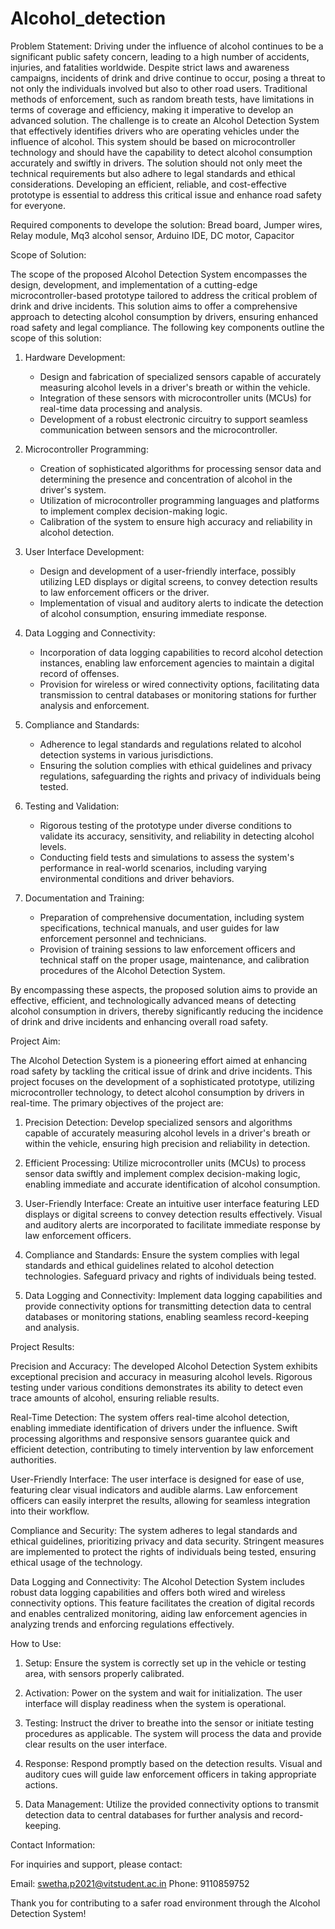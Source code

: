 # Alcohol_detection
Problem Statement:
Driving under the influence of alcohol continues to be a significant public safety concern, leading to a high number of accidents, injuries, and fatalities worldwide. Despite strict laws and awareness campaigns, incidents of drink and drive continue to occur, posing a threat to not only the individuals involved but also to other road users. Traditional methods of enforcement, such as random breath tests, have limitations in terms of coverage and efficiency, making it imperative to develop an advanced solution.
The challenge is to create an Alcohol Detection System that effectively identifies drivers who are operating vehicles under the influence of alcohol. This system should be based on microcontroller technology and should have the capability to detect alcohol consumption accurately and swiftly in drivers. The solution should not only meet the technical requirements but also adhere to legal standards and ethical considerations. Developing an efficient, reliable, and cost-effective prototype is essential to address this critical issue and enhance road safety for everyone.


Required components to develope the solution:
Bread board,
Jumper wires,
Relay module,
Mq3 alcohol sensor,
Arduino IDE,
DC motor,
Capacitor

Scope of Solution:

The scope of the proposed Alcohol Detection System encompasses the design, development, and implementation of a cutting-edge microcontroller-based prototype tailored to address the critical problem of drink and drive incidents. This solution aims to offer a comprehensive approach to detecting alcohol consumption by drivers, ensuring enhanced road safety and legal compliance. The following key components outline the scope of this solution:

1. Hardware Development:
   - Design and fabrication of specialized sensors capable of accurately measuring alcohol levels in a driver's breath or within the vehicle.
   - Integration of these sensors with microcontroller units (MCUs) for real-time data processing and analysis.
   - Development of a robust electronic circuitry to support seamless communication between sensors and the microcontroller.

2. Microcontroller Programming:
   - Creation of sophisticated algorithms for processing sensor data and determining the presence and concentration of alcohol in the driver's system.
   - Utilization of microcontroller programming languages and platforms to implement complex decision-making logic.
   - Calibration of the system to ensure high accuracy and reliability in alcohol detection.

3. User Interface Development:
   - Design and development of a user-friendly interface, possibly utilizing LED displays or digital screens, to convey detection results to law enforcement officers or the driver.
   - Implementation of visual and auditory alerts to indicate the detection of alcohol consumption, ensuring immediate response.

4. Data Logging and Connectivity:
   - Incorporation of data logging capabilities to record alcohol detection instances, enabling law enforcement agencies to maintain a digital record of offenses.
   - Provision for wireless or wired connectivity options, facilitating data transmission to central databases or monitoring stations for further analysis and enforcement.

5. Compliance and Standards:
   - Adherence to legal standards and regulations related to alcohol detection systems in various jurisdictions.
   - Ensuring the solution complies with ethical guidelines and privacy regulations, safeguarding the rights and privacy of individuals being tested.

6. Testing and Validation:
   - Rigorous testing of the prototype under diverse conditions to validate its accuracy, sensitivity, and reliability in detecting alcohol levels.
   - Conducting field tests and simulations to assess the system's performance in real-world scenarios, including varying environmental conditions and driver behaviors.

7. Documentation and Training:
   - Preparation of comprehensive documentation, including system specifications, technical manuals, and user guides for law enforcement personnel and technicians.
   - Provision of training sessions to law enforcement officers and technical staff on the proper usage, maintenance, and calibration procedures of the Alcohol Detection System.

By encompassing these aspects, the proposed solution aims to provide an effective, efficient, and technologically advanced means of detecting alcohol consumption in drivers, thereby significantly reducing the incidence of drink and drive incidents and enhancing overall road safety.

Project Aim:

The Alcohol Detection System is a pioneering effort aimed at enhancing road safety by tackling the critical issue of drink and drive incidents. This project focuses on the development of a sophisticated prototype, utilizing microcontroller technology, to detect alcohol consumption by drivers in real-time. The primary objectives of the project are:

1. Precision Detection: Develop specialized sensors and algorithms capable of accurately measuring alcohol levels in a driver's breath or within the vehicle, ensuring high precision and reliability in detection.

2. Efficient Processing: Utilize microcontroller units (MCUs) to process sensor data swiftly and implement complex decision-making logic, enabling immediate and accurate identification of alcohol consumption.

3. User-Friendly Interface: Create an intuitive user interface featuring LED displays or digital screens to convey detection results effectively. Visual and auditory alerts are incorporated to facilitate immediate response by law enforcement officers.

4. Compliance and Standards: Ensure the system complies with legal standards and ethical guidelines related to alcohol detection technologies. Safeguard privacy and rights of individuals being tested.

5. Data Logging and Connectivity: Implement data logging capabilities and provide connectivity options for transmitting detection data to central databases or monitoring stations, enabling seamless record-keeping and analysis.

Project Results:

Precision and Accuracy:
The developed Alcohol Detection System exhibits exceptional precision and accuracy in measuring alcohol levels. Rigorous testing under various conditions demonstrates its ability to detect even trace amounts of alcohol, ensuring reliable results.


Real-Time Detection:
The system offers real-time alcohol detection, enabling immediate identification of drivers under the influence. Swift processing algorithms and responsive sensors guarantee quick and efficient detection, contributing to timely intervention by law enforcement authorities.

User-Friendly Interface:
The user interface is designed for ease of use, featuring clear visual indicators and audible alarms. Law enforcement officers can easily interpret the results, allowing for seamless integration into their workflow.

Compliance and Security:
The system adheres to legal standards and ethical guidelines, prioritizing privacy and data security. Stringent measures are implemented to protect the rights of individuals being tested, ensuring ethical usage of the technology.

Data Logging and Connectivity:
The Alcohol Detection System includes robust data logging capabilities and offers both wired and wireless connectivity options. This feature facilitates the creation of digital records and enables centralized monitoring, aiding law enforcement agencies in analyzing trends and enforcing regulations effectively.

How to Use:

1. Setup: Ensure the system is correctly set up in the vehicle or testing area, with sensors properly calibrated.
   
2. Activation: Power on the system and wait for initialization. The user interface will display readiness when the system is operational.

3. Testing: Instruct the driver to breathe into the sensor or initiate testing procedures as applicable. The system will process the data and provide clear results on the user interface.

4. Response: Respond promptly based on the detection results. Visual and auditory cues will guide law enforcement officers in taking appropriate actions.

5. Data Management: Utilize the provided connectivity options to transmit detection data to central databases for further analysis and record-keeping.

Contact Information:

For inquiries and support, please contact:

Email: swetha.p2021@vitstudent.ac.in
Phone: 9110859752

Thank you for contributing to a safer road environment through the Alcohol Detection System!

